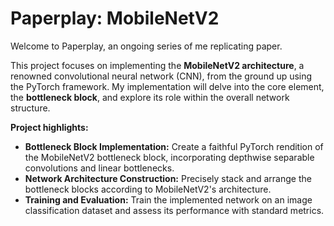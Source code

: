 # Paperplay: MobileNetV2

Welcome to Paperplay, an ongoing series of me replicating paper.

This project focuses on implementing the **MobileNetV2 architecture**, a renowned convolutional neural network (CNN), from the ground up using the PyTorch framework. My implementation will delve into the core element, the **bottleneck block**, and explore its role within the overall network structure.

**Project highlights:**

* **Bottleneck Block Implementation:** Create a faithful PyTorch rendition of the MobileNetV2 bottleneck block, incorporating depthwise separable convolutions and linear bottlenecks.
* **Network Architecture Construction:** Precisely stack and arrange the bottleneck blocks according to MobileNetV2's architecture.
* **Training and Evaluation:** Train the implemented network on an image classification dataset and assess its performance with standard metrics.

